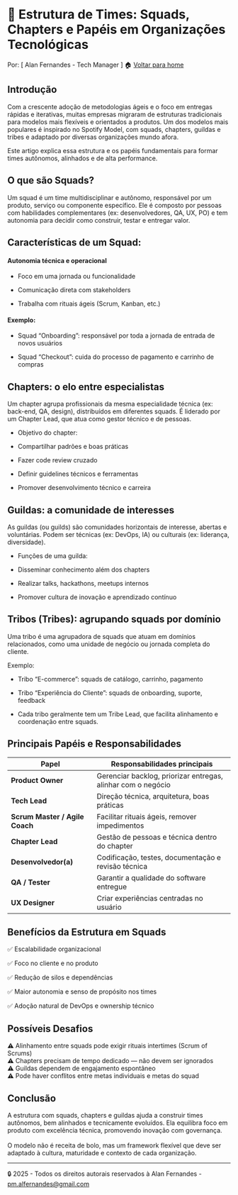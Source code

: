 # 👥 Estrutura de Times: Squads, Chapters e Papéis em Organizações Tecnológicas
Por: [ Alan Fernandes - Tech Manager ] :house: [Voltar para home](https://github.com/af-tech-manager/portfolio/blob/main/README.md)

## Introdução
Com a crescente adoção de metodologias ágeis e o foco em entregas rápidas e iterativas, muitas empresas migraram de estruturas tradicionais para modelos mais flexíveis e orientados a produtos. Um dos modelos mais populares é inspirado no Spotify Model, com squads, chapters, guildas e tribes e adaptado por diversas organizações mundo afora.

Este artigo explica essa estrutura e os papéis fundamentais para formar times autônomos, alinhados e de alta performance.

## O que são Squads?
Um squad é um time multidisciplinar e autônomo, responsável por um produto, serviço ou componente específico. Ele é composto por pessoas com habilidades complementares (ex: desenvolvedores, QA, UX, PO) e tem autonomia para decidir como construir, testar e entregar valor.

## Características de um Squad:

#### Autonomia técnica e operacional

- Foco em uma jornada ou funcionalidade

- Comunicação direta com stakeholders

- Trabalha com rituais ágeis (Scrum, Kanban, etc.)

#### Exemplo:

- Squad “Onboarding”: responsável por toda a jornada de entrada de novos usuários

- Squad “Checkout”: cuida do processo de pagamento e carrinho de compras

## Chapters: o elo entre especialistas
Um chapter agrupa profissionais da mesma especialidade técnica (ex: back-end, QA, design), distribuídos em diferentes squads. É liderado por um Chapter Lead, que atua como gestor técnico e de pessoas.

- Objetivo do chapter:

- Compartilhar padrões e boas práticas

- Fazer code review cruzado

- Definir guidelines técnicos e ferramentas

- Promover desenvolvimento técnico e carreira

## Guildas: a comunidade de interesses
As guildas (ou guilds) são comunidades horizontais de interesse, abertas e voluntárias. Podem ser técnicas (ex: DevOps, IA) ou culturais (ex: liderança, diversidade).

- Funções de uma guilda:

- Disseminar conhecimento além dos chapters

- Realizar talks, hackathons, meetups internos

- Promover cultura de inovação e aprendizado contínuo

## Tribos (Tribes): agrupando squads por domínio
Uma tribo é uma agrupadora de squads que atuam em domínios relacionados, como uma unidade de negócio ou jornada completa do cliente.

Exemplo:

- Tribo “E-commerce”: squads de catálogo, carrinho, pagamento

- Tribo “Experiência do Cliente”: squads de onboarding, suporte, feedback

- Cada tribo geralmente tem um Tribe Lead, que facilita alinhamento e coordenação entre squads.

## Principais Papéis e Responsabilidades
| Papel                          | Responsabilidades principais                                 |
| ------------------------------ | ------------------------------------------------------------ |
| **Product Owner**              | Gerenciar backlog, priorizar entregas, alinhar com o negócio |
| **Tech Lead**                  | Direção técnica, arquitetura, boas práticas                  |
| **Scrum Master / Agile Coach** | Facilitar rituais ágeis, remover impedimentos                |
| **Chapter Lead**               | Gestão de pessoas e técnica dentro do chapter                |
| **Desenvolvedor(a)**           | Codificação, testes, documentação e revisão técnica          |
| **QA / Tester**                | Garantir a qualidade do software entregue                    |
| **UX Designer**                | Criar experiências centradas no usuário                      |


## Benefícios da Estrutura em Squads
✅ Escalabilidade organizacional 

✅ Foco no cliente e no produto 

✅ Redução de silos e dependências 

✅ Maior autonomia e senso de propósito nos times 

✅ Adoção natural de DevOps e ownership técnico 

## Possíveis Desafios
⚠️ Alinhamento entre squads pode exigir rituais intertimes (Scrum of Scrums) \
⚠️ Chapters precisam de tempo dedicado — não devem ser ignorados \
⚠️ Guildas dependem de engajamento espontâneo \
⚠️ Pode haver conflitos entre metas individuais e metas do squad

## Conclusão
A estrutura com squads, chapters e guildas ajuda a construir times autônomos, bem alinhados e tecnicamente evoluídos. Ela equilibra foco em produto com excelência técnica, promovendo inovação com governança. \
\
O modelo não é receita de bolo, mas um framework flexível que deve ser adaptado à cultura, maturidade e contexto de cada organização.

---
:lock: 2025 - Todos os direitos autorais reservados à Alan Fernandes - pm.alfernandes@gmail.com
